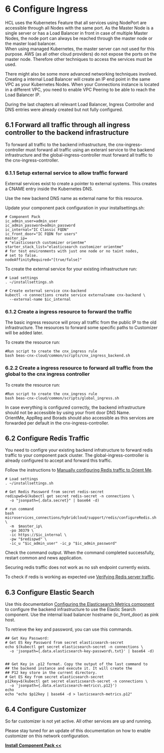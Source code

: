 # 6 Configure Ingress

HCL uses the Kubernetes Feature that all services using NodePort are accessible through all Nodes with the same port. As the Master Node is a single server or has a Load Balancer in front in case of multiple Master Nodes, the node port can always be reached through the master node or the master load balancer.  
When using managed Kubernetes, the master server can not used for this purpose. AWS (as all other cloud providers) do not expose the ports on the master node. Therefore other techniques to access the services must be used.

There might also be some more advanced networking techniques involved. Creating a internal Load Balancer will create an IP end point in the same VPC as your Kubernetes Nodes. When your Connections instance is located in a different VPC, you need to enable VPC Peering to be able to reach the Load Balancer IP.

During the last chapters all relevant Load Balancer, Ingress Controller and DNS entries were already created but not fully configured.  

## 6.1 Forward all traffic through all ingress controller to the backend infrastructure

To forward all traffic to the backend infrastructure, the cnx-ingress-controller must forward all traffic using an exteranl service to the backend infrastructure and the global-ingress-controller must forward all traffic to the cnx-ingress-controller.

### 6.1.1 Setup external service to allow traffic forward 

External services exist to create a pointer to external systems. This creates a CNAME entry inside the Kubernetes DNS. 

Use the new backend DNS name as external name for this resource.

Update your component pack configuration in your installsettings.sh:  

```
# Component Pack
ic_admin_user=admin_user
ic_admin_password=admin_password
ic_internal="IC Classic FQDN"
ic_front_door="IC FQDN for users"
master_ip=
# "elasticsearch customizer orientme"
starter_stack_list="elasticsearch customizer orientme"
# for test environments with just one node or no taint nodes, 
# set to false.
nodeAffinityRequired="[true/false]"

```
To create the external service for your existing infrastructure run:

```
# Load settings
. ~/installsettings.sh

# Create external service cnx-backend
kubectl -n connections create service externalname cnx-backend \
  --external-name $ic_internal

```

### 6.1.2 Create a ingress resource to forward the traffic

The basic ingress resource will proxy all traffic from the public IP to the old infrastructure. The resources to forward some specific paths to Customizer will be added later.

To create the resource run:

```
#Run script to create the cnx_ingress rule
bash beas-cnx-cloud/common/scripts/cnx_ingress_backend.sh

```

### 6.2.2 Create a ingress resource to forward all traffic from the global to the cnx ingress controller

To create the resource run:

```
#Run script to create the cnx_ingress rule
bash beas-cnx-cloud/common/scripts/global_ingress.sh

```

In case everything is configured correctly, the backend infrastructure should not be accessible by using your front door DNS Name.  
OrientMe, AppReg and Borads should also accessible as this services are forwarded per default in the cnx-ingress-controller. 


## 6.2 Configure Redis Traffic

You need to configre your existing backend infratructure to forward redis traffic to your component pack cluster. 
The global-ingress-controller is already configured to accept and forward this traffic.

Follow the instructions to [Manually configuring Redis traffic to Orient Me](https://help.hcltechsw.com/connections/v65/admin/install/cp_config_om_redis_enable.html).  

```
# Load settings
. ~/installsettings.sh

# Get Redis Password from secret redis-secret
redispwd=$(kubectl get secret redis-secret -n connections \
  -o "jsonpath={.data.secret}" | base64 -d)

# run command
bash microservices_connections/hybridcloud/support/redis/configureRedis.sh \
  -m  $master_ip\
  -po 30379 \
  -ic https://$ic_internal \
  -pw "$redispwd" \
  -ic_u "$ic_admin_user" -ic_p "$ic_admin_password"

```

Check the command output. When the command completed successfully, restart common and news application.

Securing redis traffic does not work as no ssh endpoint currently exists.

To check if redis is working as expected use [Verifying Redis server traffic](https://help.hcltechsw.com/connections/v65/admin/install/cp_config_om_redis_verify.html).


## 6.3 Configure Elastic Search

Use this documentation [Configuring the Elasticsearch Metrics component](https://help.hcltechsw.com/connections/v65/admin/install/cp_config_es_intro.html) to configure the backend infrastructure to use the Elastic Search component. 
Use the internal load balancer hostname (ic_front_door) as pink host.

To retrieve the key and password, you can use this commands.

```
## Get Key Password:
# Get ES Key Password from secret elasticsearch-secret
echo $(kubectl get secret elasticsearch-secret -n connections \
  -o 'jsonpath={.data.elasticsearch-key-password\.txt}' | base64 -d)

  
## Get Key in .p12 format. Copy the output of the last command to 
## the backend instance and execute it. It will create the
## P12 key store in the current directory.
# Get ES Key from secret elasticsearch-secret
p12key=$(kubectl get secret elasticsearch-secret -n connections \
  -o 'jsonpath={.data.elasticsearch-metrics\.p12}')
echo
echo "echo $p12key | base64 -d > lasticsearch-metrics.p12"

```



## 6.4 Configure Customizer

So far customizer is not yet active. All other services are up and running.

Please stay tuned for an update of this documentation on how to enable customizer on this network configuration.

**[Install Component Pack << ](chapter5.html)**